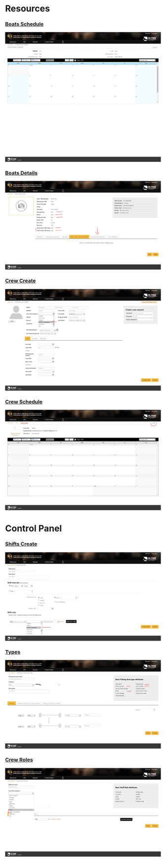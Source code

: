 # Resources

### [Boats Schedule](http://192.168.11.24:90/WebPages/Transporters/TransporterSchedule.aspx?id=1b06da9c-2d22-ed11-8137-00155d0bcd0b)

![](./images/transporter%20sch.jpeg)

### [Boats Details](http://192.168.11.24:90/WebPages/Transporters/Details.aspx?Id=1b06da9c-2d22-ed11-8137-00155d0bcd0b)

![](./images/transporter-details.jpeg)

### [Crew Create](http://192.168.11.24:90/WebPages/Staff/Create.aspx?Mode=Create)

![](./images/crew-add.jpeg)

### [Crew Schedule](http://192.168.11.24:90/WebPages/Staff/StaffSchedule.aspx?id=f826ae2f-e522-ed11-8137-00155d0bcd0b)

![](./images/crew-sch.jpeg)

# Control Panel

### [Shifts Create](http://192.168.11.24:90/WebPages/Shifts/Create.aspx)

![](./images/create%20shift.jpeg)

### [Types](http://192.168.11.24:90/WebPages/TransporterTypes/Create.aspx)

![](./images/type%20create.jpeg)

### [Crew Roles](http://192.168.11.24:90/WebPages/StaffRoles/Create.aspx?Mode=Create)

![](./images/staff%20role%20create.jpeg)
